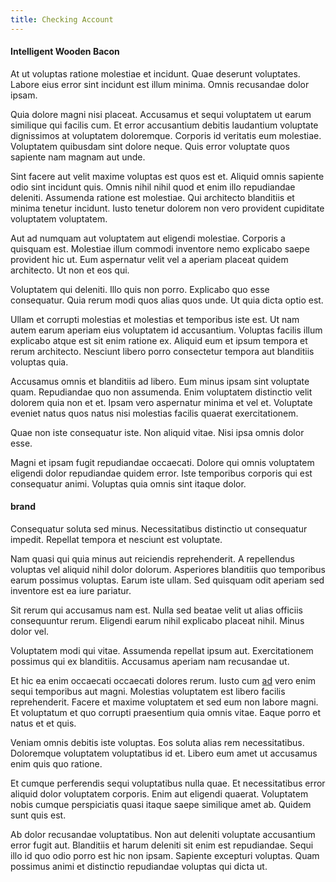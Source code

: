 ```yaml
---
title: Checking Account
---
```


#### Intelligent Wooden Bacon

At ut voluptas ratione molestiae et incidunt. Quae deserunt voluptates. Labore eius error sint incidunt est illum minima. Omnis recusandae dolor ipsam.

Quia dolore magni nisi placeat. Accusamus et sequi voluptatem ut earum similique qui facilis cum. Et error accusantium debitis laudantium voluptate dignissimos at voluptatem doloremque. Corporis id veritatis eum molestiae. Voluptatem quibusdam sint dolore neque. Quis error voluptate quos sapiente nam magnam aut unde.

Sint facere aut velit maxime voluptas est quos est et. Aliquid omnis sapiente odio sint incidunt quis. Omnis nihil nihil quod et enim illo repudiandae deleniti. Assumenda ratione est molestiae. Qui architecto blanditiis et minima tenetur incidunt. Iusto tenetur dolorem non vero provident cupiditate voluptatem voluptatem.

Aut ad numquam aut voluptatem aut eligendi molestiae. Corporis a quisquam est. Molestiae illum commodi inventore nemo explicabo saepe provident hic ut. Eum aspernatur velit vel a aperiam placeat quidem architecto. Ut non et eos qui.

Voluptatem qui deleniti. Illo quis non porro. Explicabo quo esse consequatur. Quia rerum modi quos alias quos unde. Ut quia dicta optio est.

Ullam et corrupti molestias et molestias et temporibus iste est. Ut nam autem earum aperiam eius voluptatem id accusantium. Voluptas facilis illum explicabo atque est sit enim ratione ex. Aliquid eum et ipsum tempora et rerum architecto. Nesciunt libero porro consectetur tempora aut blanditiis voluptas quia.

Accusamus omnis et blanditiis ad libero. Eum minus ipsam sint voluptate quam. Repudiandae quo non assumenda. Enim voluptatem distinctio velit dolorem quia non et et. Ipsam vero aspernatur minima et vel et. Voluptate eveniet natus quos natus nisi molestias facilis quaerat exercitationem.

Quae non iste consequatur iste. Non aliquid vitae. Nisi ipsa omnis dolor esse.

Magni et ipsam fugit repudiandae occaecati. Dolore qui omnis voluptatem eligendi dolor repudiandae quidem error. Iste temporibus corporis qui est consequatur animi. Voluptas quia omnis sint itaque dolor.

#### brand

Consequatur soluta sed minus. Necessitatibus distinctio ut consequatur impedit. Repellat tempora et nesciunt est voluptate.

Nam quasi qui quia minus aut reiciendis reprehenderit. A repellendus voluptas vel aliquid nihil dolor dolorum. Asperiores blanditiis quo temporibus earum possimus voluptas. Earum iste ullam. Sed quisquam odit aperiam sed inventore est ea iure pariatur.

Sit rerum qui accusamus nam est. Nulla sed beatae velit ut alias officiis consequuntur rerum. Eligendi earum nihil explicabo placeat nihil. Minus dolor vel.

Voluptatem modi qui vitae. Assumenda repellat ipsum aut. Exercitationem possimus qui ex blanditiis. Accusamus aperiam nam recusandae ut.

Et hic ea enim occaecati occaecati dolores rerum. Iusto cum [ad](/dolore/odio/neque/rich_malaysian_ringgit_mindshare.md) vero enim sequi temporibus aut magni. Molestias voluptatem est libero facilis reprehenderit. Facere et maxime voluptatem et sed eum non labore magni. Et voluptatum et quo corrupti praesentium quia omnis vitae. Eaque porro et natus et et quis.

Veniam omnis debitis iste voluptas. Eos soluta alias rem necessitatibus. Doloremque voluptatem voluptatibus id et. Libero eum amet ut accusamus enim quis quo ratione.

Et cumque perferendis sequi voluptatibus nulla quae. Et necessitatibus error aliquid dolor voluptatem corporis. Enim aut eligendi quaerat. Voluptatem nobis cumque perspiciatis quasi itaque saepe similique amet ab. Quidem sunt quis est.

Ab dolor recusandae voluptatibus. Non aut deleniti voluptate accusantium error fugit aut. Blanditiis et harum deleniti sit enim est repudiandae. Sequi illo id quo odio porro est hic non ipsam. Sapiente excepturi voluptas. Quam possimus animi et distinctio repudiandae voluptas qui dicta ut.
